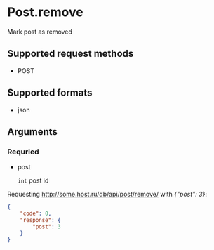 # Post.remove
Mark post as removed

## Supported request methods 
* POST

## Supported formats
* json

## Arguments


### Requried
* post

   ```int``` post id


Requesting http://some.host.ru/db/api/post/remove/ with *{"post": 3}*:
```json
{
    "code": 0,
    "response": {
        "post": 3
    }
}
```
